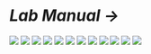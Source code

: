 # *Lab Manual →*

<img src="PNGs/Experiment 01 - Ohm’s Law, KVL, and Voltage Divider Rule using Series Circuit-01.png">
<img src="PNGs/Experiment 01 - Ohm’s Law, KVL, and Voltage Divider Rule using Series Circuit-02.png">
<img src="PNGs/Experiment 01 - Ohm’s Law, KVL, and Voltage Divider Rule using Series Circuit-03.png">
<img src="PNGs/Experiment 01 - Ohm’s Law, KVL, and Voltage Divider Rule using Series Circuit-04.png">
<img src="PNGs/Experiment 01 - Ohm’s Law, KVL, and Voltage Divider Rule using Series Circuit-05.png">
<img src="PNGs/Experiment 01 - Ohm’s Law, KVL, and Voltage Divider Rule using Series Circuit-06.png">
<img src="PNGs/Experiment 01 - Ohm’s Law, KVL, and Voltage Divider Rule using Series Circuit-07.png">
<img src="PNGs/Experiment 01 - Ohm’s Law, KVL, and Voltage Divider Rule using Series Circuit-08.png">
<img src="PNGs/Experiment 01 - Ohm’s Law, KVL, and Voltage Divider Rule using Series Circuit-09.png">
<img src="PNGs/Experiment 01 - Ohm’s Law, KVL, and Voltage Divider Rule using Series Circuit-10.png">
<img src="PNGs/Experiment 01 - Ohm’s Law, KVL, and Voltage Divider Rule using Series Circuit-11.png">
<img src="PNGs/Experiment 01 - Ohm’s Law, KVL, and Voltage Divider Rule using Series Circuit-12.png">
